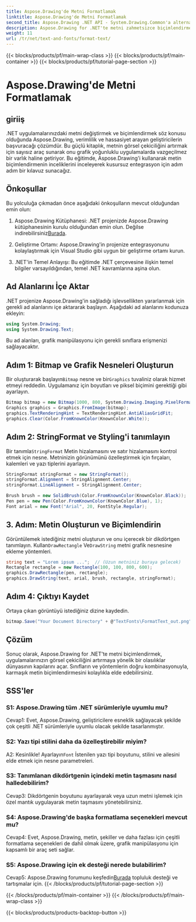```yaml
---
title: Aspose.Drawing'de Metni Formatlamak
linktitle: Aspose.Drawing'de Metni Formatlamak
second_title: Aspose.Drawing .NET API - System.Drawing.Common'a alternatif
description: Aspose.Drawing for .NET'te metni zahmetsizce biçimlendirmeyi öğrenin. Örneklerle adım adım kılavuz.
weight: 11
url: /tr/net/text-and-fonts/format-text/
---
```


{{< blocks/products/pf/main-wrap-class >}}
{{< blocks/products/pf/main-container >}}
{{< blocks/products/pf/tutorial-page-section >}}

# Aspose.Drawing'de Metni Formatlamak

## giriiş

.NET uygulamalarınızdaki metni değiştirmek ve biçimlendirmek söz konusu olduğunda Aspose.Drawing, verimlilik ve hassasiyet arayan geliştiricilerin başvuracağı çözümdür. Bu güçlü kitaplık, metnin görsel çekiciliğini artırmak için sayısız araç sunarak onu grafik yoğunluklu uygulamalarda vazgeçilmez bir varlık haline getiriyor. Bu eğitimde, Aspose.Drawing'i kullanarak metin biçimlendirmenin inceliklerini inceleyerek kusursuz entegrasyon için adım adım bir kılavuz sunacağız.

## Önkoşullar

Bu yolculuğa çıkmadan önce aşağıdaki önkoşulların mevcut olduğundan emin olun:

1.  Aspose.Drawing Kütüphanesi: .NET projenizde Aspose.Drawing kütüphanesinin kurulu olduğundan emin olun. Değilse indirebilirsiniz[Burada](https://releases.aspose.com/drawing/net/).

2. Geliştirme Ortamı: Aspose.Drawing'in projenize entegrasyonunu kolaylaştırmak için Visual Studio gibi uygun bir geliştirme ortamı kurun.

3. .NET'in Temel Anlayışı: Bu eğitimde .NET çerçevesine ilişkin temel bilgiler varsayıldığından, temel .NET kavramlarına aşina olun.

## Ad Alanlarını İçe Aktar

.NET projenize Aspose.Drawing'in sağladığı işlevsellikten yararlanmak için gerekli ad alanlarını içe aktararak başlayın. Aşağıdaki ad alanlarını kodunuza ekleyin:

```csharp
using System.Drawing;
using System.Drawing.Text;
```

Bu ad alanları, grafik manipülasyonu için gerekli sınıflara erişmenizi sağlayacaktır.

## Adım 1: Bitmap ve Grafik Nesneleri Oluşturun

 Bir oluşturarak başlayın`Bitmap` nesne ve bir`Graphics` tuvaliniz olarak hizmet etmeyi reddedin. Uygulamanız için boyutları ve piksel biçimini gerektiği gibi ayarlayın.

```csharp
Bitmap bitmap = new Bitmap(1000, 800, System.Drawing.Imaging.PixelFormat.Format32bppPArgb);
Graphics graphics = Graphics.FromImage(bitmap);
graphics.TextRenderingHint = TextRenderingHint.AntiAliasGridFit;
graphics.Clear(Color.FromKnownColor(KnownColor.White));
```

## Adım 2: StringFormat ve Styling'i tanımlayın

 Bir tanımla`StringFormat` Metin hizalamasını ve satır hizalamasını kontrol etmek için nesne. Metninizin görünümünü özelleştirmek için fırçaları, kalemleri ve yazı tiplerini ayarlayın.

```csharp
StringFormat stringFormat = new StringFormat();
stringFormat.Alignment = StringAlignment.Center;
stringFormat.LineAlignment = StringAlignment.Center;

Brush brush = new SolidBrush(Color.FromKnownColor(KnownColor.Black));
Pen pen = new Pen(Color.FromKnownColor(KnownColor.Blue), 1);
Font arial = new Font("Arial", 20, FontStyle.Regular);
```

## 3. Adım: Metin Oluşturun ve Biçimlendirin

Görüntülemek istediğiniz metni oluşturun ve onu içerecek bir dikdörtgen tanımlayın. Kullan`DrawRectangle` Ve`DrawString` metni grafik nesnesine ekleme yöntemleri.

```csharp
string text = "Lorem ipsum ...";  // (Uzun metniniz buraya gelecek)
Rectangle rectangle = new Rectangle(100, 100, 800, 600);
graphics.DrawRectangle(pen, rectangle);
graphics.DrawString(text, arial, brush, rectangle, stringFormat);
```

## Adım 4: Çıktıyı Kaydet

Ortaya çıkan görüntüyü istediğiniz dizine kaydedin.

```csharp
bitmap.Save("Your Document Directory" + @"TextFonts\FormatText_out.png");
```

## Çözüm

Sonuç olarak, Aspose.Drawing for .NET'te metni biçimlendirmek, uygulamalarınızın görsel çekiciliğini artırmaya yönelik bir olasılıklar dünyasının kapılarını açar. Sınıfların ve yöntemlerin doğru kombinasyonuyla, karmaşık metin biçimlendirmesini kolaylıkla elde edebilirsiniz.

## SSS'ler

### S1: Aspose.Drawing tüm .NET sürümleriyle uyumlu mu?

Cevap1: Evet, Aspose.Drawing, geliştiricilere esneklik sağlayacak şekilde çok çeşitli .NET sürümleriyle uyumlu olacak şekilde tasarlanmıştır.

### S2: Yazı tipi stilini daha da özelleştirebilir miyim?

 A2: Kesinlikle! Ayarlayın`Font` İstenilen yazı tipi boyutunu, stilini ve ailesini elde etmek için nesne parametreleri.

### S3: Tanımlanan dikdörtgenin içindeki metin taşmasını nasıl halledebilirim?

Cevap3: Dikdörtgenin boyutunu ayarlayarak veya uzun metni işlemek için özel mantık uygulayarak metin taşmasını yönetebilirsiniz.

### S4: Aspose.Drawing'de başka formatlama seçenekleri mevcut mu?

Cevap4: Evet, Aspose.Drawing, metin, şekiller ve daha fazlası için çeşitli formatlama seçenekleri de dahil olmak üzere, grafik manipülasyonu için kapsamlı bir araç seti sağlar.

### S5: Aspose.Drawing için ek desteği nerede bulabilirim?

 Cevap5: Aspose.Drawing forumunu keşfedin[Burada](https://forum.aspose.com/c/diagram/17) topluluk desteği ve tartışmalar için.
{{< /blocks/products/pf/tutorial-page-section >}}

{{< /blocks/products/pf/main-container >}}
{{< /blocks/products/pf/main-wrap-class >}}

{{< blocks/products/products-backtop-button >}}
